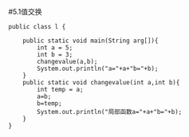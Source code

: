 #5.1值交换  

    public class l {
    
        public static void main(String arg[]){
            int a = 5;
            int b = 3;
            changevalue(a,b);
            System.out.println("a="+a+"b="+b);
        }
        public static void changevalue(int a,int b){
            int temp = a;
            a=b;
            b=temp;
            System.out.println("局部函数a="+a+"b="+b);
        }
    }
